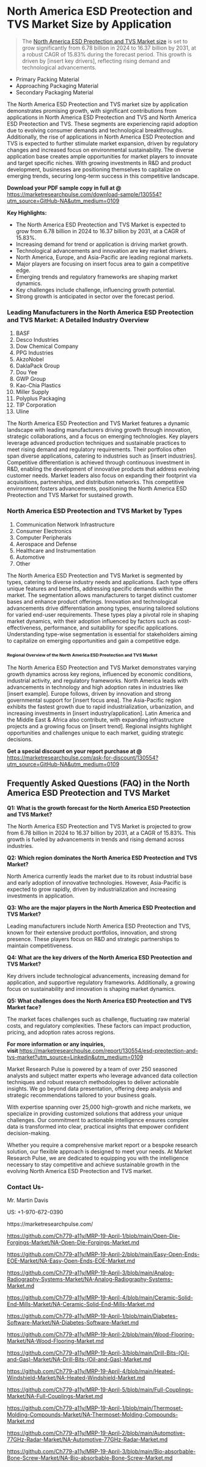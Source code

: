 <h1>North America ESD Preotection and TVS Market&nbsp;Size by Application</h1><blockquote><p>The <a href="https://marketresearchpulse.com/download-sample/130554?utm_source=GitHub-NA&amp;utm_medium=0109">North America ESD Preotection and TVS Market size</a> is set to grow significantly from 6.78 billion in 2024 to 16.37 billion by 2031, at a robust CAGR of 15.83% during the forecast period. This growth is driven by [insert key drivers], reflecting rising demand and technological advancements.</p></blockquote><ul><li>Primary Packing Material<li> Approaching Packaging Material<li> Secondary Packaging Material</li></ul><p>The North America ESD Preotection and TVS market size by application demonstrates promising growth, with significant contributions from applications in North America ESD Preotection and TVS and North America ESD Preotection and TVS. These segments are experiencing rapid adoption due to evolving consumer demands and technological breakthroughs. Additionally, the rise of applications in North America ESD Preotection and TVS is expected to further stimulate market expansion, driven by regulatory changes and increased focus on environmental sustainability. The diverse application base creates ample opportunities for market players to innovate and target specific niches. With growing investments in R&D and product development, businesses are positioning themselves to capitalize on emerging trends, securing long-term success in this competitive landscape.</p><p><strong>Download your PDF sample copy in full at @ </strong><a href="https://marketresearchpulse.com/download-sample/130554?utm_source=GitHub-NA&amp;utm_medium=0109">https://marketresearchpulse.com/download-sample/130554?utm_source=GitHub-NA&amp;utm_medium=0109</a></p><p><strong>Key Highlights: </strong></p><ul><li>The North America ESD Preotection and TVS Market is expected to grow from 6.78 billion in 2024 to 16.37 billion by 2031, at a CAGR of 15.83%.</li><li>Increasing demand for trend or application is driving market growth.</li><li>Technological advancements and innovation are key market drivers.</li><li>North America, Europe, and Asia-Pacific are leading regional markets.</li><li>Major players are focusing on insert focus area to gain a competitive edge.</li><li>Emerging trends and regulatory frameworks are shaping market dynamics.</li><li>Key challenges include challenge, influencing growth potential.</li><li>Strong growth is anticipated in sector over the forecast period.</li></ul><h3>Leading Manufacturers in the North America ESD Preotection and TVS Market: A Detailed Industry Overview</h3><ol><li>BASF</li><li>Desco Industries</li><li>Dow Chemical Company</li><li>PPG Industries</li><li>AkzoNobel</li><li>DaklaPack Group</li><li>Dou Yee</li><li>GWP Group</li><li>Kao-Chia Plastics</li><li>Miller Supply</li><li>Polyplus Packaging</li><li>TIP Corporation</li><li>Uline</li></ol><div class="flex max-w-full flex-col flex-grow"><div class="min-h-8 text-message flex w-full flex-col items-end gap-2 whitespace-normal break-words [.text-message+&amp;]:mt-5" dir="auto" data-message-author-role="assistant" data-message-id="fd8432e4-4910-450d-b182-61b7bfb0a01f" data-message-model-slug="gpt-4o"><div class="flex w-full flex-col gap-1 empty:hidden first:pt-[3px]"><div class="markdown prose w-full break-words dark:prose-invert light"><p>The North America ESD Preotection and TVS Market features a dynamic landscape with leading manufacturers driving growth through innovation, strategic collaborations, and a focus on emerging technologies. Key players leverage advanced production techniques and sustainable practices to meet rising demand and regulatory requirements. Their portfolios often span diverse applications, catering to industries such as [insert industries]. Competitive differentiation is achieved through continuous investment in R&amp;D, enabling the development of innovative products that address evolving customer needs. Market leaders also focus on expanding their footprint via acquisitions, partnerships, and distribution networks. This competitive environment fosters advancements, positioning the North America ESD Preotection and TVS Market for sustained growth.</p></div></div></div></div><h3>North America ESD Preotection and TVS Market by Types</h3><ol><li>Communication Network Infrastructure<li> Consumer Electronics<li> Computer Peripherals<li> Aerospace and Defense<li> Healthcare and Instrumentation<li> Automotive<li> Other</li></ol><div class="flex max-w-full flex-col flex-grow"><div class="min-h-8 text-message flex w-full flex-col items-end gap-2 whitespace-normal break-words [.text-message+&amp;]:mt-5" dir="auto" data-message-author-role="assistant" data-message-id="084470be-0bb7-4664-bddf-5156b4f41249" data-message-model-slug="gpt-4o-mini"><div class="flex w-full flex-col gap-1 empty:hidden first:pt-[3px]"><div class="markdown prose w-full break-words dark:prose-invert light"><p>The North America ESD Preotection and TVS Market is segmented by types, catering to diverse industry needs and applications. Each type offers unique features and benefits, addressing specific demands within the market. The segmentation allows manufacturers to target distinct customer bases and enhance product offerings. Innovation and technological advancements drive differentiation among types, ensuring tailored solutions for varied end-user requirements. These types play a pivotal role in shaping market dynamics, with their adoption influenced by factors such as cost-effectiveness, performance, and suitability for specific applications. Understanding type-wise segmentation is essential for stakeholders aiming to capitalize on emerging opportunities and gain a competitive edge.</p></div></div></div></div><h3><span style="font-size: 11px;">Regional Overview of the North America ESD Preotection and TVS Market</span></h3><div class="flex max-w-full flex-col flex-grow"><div class="min-h-8 text-message flex w-full flex-col items-end gap-2 whitespace-normal break-words [.text-message+&amp;]:mt-5" dir="auto" data-message-author-role="assistant" data-message-id="e9038762-ce64-4e30-91c9-9bd413514231" data-message-model-slug="gpt-4o-mini"><div class="flex w-full flex-col gap-1 empty:hidden first:pt-[3px]"><div class="markdown prose w-full break-words dark:prose-invert light"><p>The North America ESD Preotection and TVS Market demonstrates varying growth dynamics across key regions, influenced by economic conditions, industrial activity, and regulatory frameworks. North America leads with advancements in technology and high adoption rates in industries like [insert example]. Europe follows, driven by innovation and strong governmental support for [insert focus area]. The Asia-Pacific region exhibits the fastest growth due to rapid industrialization, urbanization, and increasing investments in [insert industry/application]. Latin America and the Middle East &amp; Africa also contribute, with expanding infrastructure projects and a growing focus on [insert trend]. Regional insights highlight opportunities and challenges unique to each market, guiding strategic decisions.</p></div></div></div></div><p><strong>Get a special discount on your report purchase at @ </strong><a href="https://marketresearchpulse.com/ask-for-discount/130554?utm_source=GitHub-NA&amp;utm_medium=0109">https://marketresearchpulse.com/ask-for-discount/130554?utm_source=GitHub-NA&amp;utm_medium=0109</a></p><h2>Frequently Asked Questions (FAQ) in the North America ESD Preotection and TVS Market</h2><p><strong>Q1: What is the growth forecast for the North America ESD Preotection and TVS Market?</strong></p><p>The North America ESD Preotection and TVS Market is projected to grow from 6.78 billion in 2024 to 16.37 billion by 2031, at a CAGR of 15.83%. This growth is fueled by advancements in trends and rising demand across industries.</p><p><strong>Q2: Which region dominates the North America ESD Preotection and TVS Market?</strong></p><p>North America currently leads the market due to its robust industrial base and early adoption of innovative technologies. However, Asia-Pacific is expected to grow rapidly, driven by industrialization and increasing investments in application.</p><p><strong>Q3: Who are the major players in the North America ESD Preotection and TVS Market?</strong></p><p>Leading manufacturers include North America ESD Preotection and TVS, known for their extensive product portfolios, innovation, and strong presence. These players focus on R&amp;D and strategic partnerships to maintain competitiveness.</p><p><strong>Q4: What are the key drivers of the North America ESD Preotection and TVS Market?</strong></p><p>Key drivers include technological advancements, increasing demand for application, and supportive regulatory frameworks. Additionally, a growing focus on sustainability and innovation is shaping market dynamics.</p><p><strong>Q5: What challenges does the North America ESD Preotection and TVS Market face?</strong></p><p>The market faces challenges such as challenge, fluctuating raw material costs, and regulatory complexities. These factors can impact production, pricing, and adoption rates across regions.</p><p><strong>For more information or any inquiries, visit&nbsp;</strong><a href="https://marketresearchpulse.com/report/130554/esd-preotection-and-tvs-market?utm_source=Linkedin&utm_medium=0109">https://marketresearchpulse.com/report/130554/esd-preotection-and-tvs-market?utm_source=Linkedin&utm_medium=0109</a></p><p>Market Research Pulse is powered by a team of over 250 seasoned analysts and subject matter experts who leverage advanced data collection techniques and robust research methodologies to deliver actionable insights. We go beyond data presentation, offering deep analysis and strategic recommendations tailored to your business goals.</p><p>With expertise spanning over 25,000 high-growth and niche markets, we specialize in providing customized solutions that address your unique challenges. Our commitment to actionable intelligence ensures complex data is transformed into clear, practical insights that empower confident decision-making.</p><p>Whether you require a comprehensive market report or a bespoke research solution, our flexible approach is designed to meet your needs. At Market Research Pulse, we are dedicated to equipping you with the intelligence necessary to stay competitive and achieve sustainable growth in the evolving North America ESD Preotection and TVS market.</p><h3><strong>Contact Us-</strong></h3><p>Mr. Martin Davis</p><p>US: +1-970-672-0390</p><p>https://marketresearchpulse.com/</p><p><a href="https://github.com/Ch779-a11y/MRP-19-April-1/blob/main/Open-Die-Forgings-Market/NA-Open-Die-Forgings-Market.md">https://github.com/Ch779-a11y/MRP-19-April-1/blob/main/Open-Die-Forgings-Market/NA-Open-Die-Forgings-Market.md</a></p><p><a href="https://github.com/Ch779-a11y/MRP-19-April-2/blob/main/Easy-Open-Ends-EOE-Market/NA-Easy-Open-Ends-EOE-Market.md">https://github.com/Ch779-a11y/MRP-19-April-2/blob/main/Easy-Open-Ends-EOE-Market/NA-Easy-Open-Ends-EOE-Market.md</a></p><p><a href="https://github.com/Ch779-a11y/MRP-19-April-3/blob/main/Analog-Radiography-Systems-Market/NA-Analog-Radiography-Systems-Market.md">https://github.com/Ch779-a11y/MRP-19-April-3/blob/main/Analog-Radiography-Systems-Market/NA-Analog-Radiography-Systems-Market.md</a></p><p><a href="https://github.com/Ch779-a11y/MRP-19-April-4/blob/main/Ceramic-Solid-End-Mills-Market/NA-Ceramic-Solid-End-Mills-Market.md">https://github.com/Ch779-a11y/MRP-19-April-4/blob/main/Ceramic-Solid-End-Mills-Market/NA-Ceramic-Solid-End-Mills-Market.md</a></p><p><a href="https://github.com/Ch779-a11y/MRP-19-April-1/blob/main/Diabetes-Software-Market/NA-Diabetes-Software-Market.md">https://github.com/Ch779-a11y/MRP-19-April-1/blob/main/Diabetes-Software-Market/NA-Diabetes-Software-Market.md</a></p><p><a href="https://github.com/Ch779-a11y/MRP-19-April-2/blob/main/Wood-Flooring-Market/NA-Wood-Flooring-Market.md">https://github.com/Ch779-a11y/MRP-19-April-2/blob/main/Wood-Flooring-Market/NA-Wood-Flooring-Market.md</a></p><p><a href="https://github.com/Ch779-a11y/MRP-19-April-3/blob/main/Drill-Bits-(Oil-and-Gas)-Market/NA-Drill-Bits-(Oil-and-Gas)-Market.md">https://github.com/Ch779-a11y/MRP-19-April-3/blob/main/Drill-Bits-(Oil-and-Gas)-Market/NA-Drill-Bits-(Oil-and-Gas)-Market.md</a></p><p><a href="https://github.com/Ch779-a11y/MRP-19-April-4/blob/main/Heated-Windshield-Market/NA-Heated-Windshield-Market.md">https://github.com/Ch779-a11y/MRP-19-April-4/blob/main/Heated-Windshield-Market/NA-Heated-Windshield-Market.md</a></p><p><a href="https://github.com/Ch779-a11y/MRP-19-April-5/blob/main/Full-Couplings-Market/NA-Full-Couplings-Market.md">https://github.com/Ch779-a11y/MRP-19-April-5/blob/main/Full-Couplings-Market/NA-Full-Couplings-Market.md</a></p><p><a href="https://github.com/Ch779-a11y/MRP-19-April-1/blob/main/Thermoset-Molding-Compounds-Market/NA-Thermoset-Molding-Compounds-Market.md">https://github.com/Ch779-a11y/MRP-19-April-1/blob/main/Thermoset-Molding-Compounds-Market/NA-Thermoset-Molding-Compounds-Market.md</a></p><p><a href="https://github.com/Ch779-a11y/MRP-19-April-2/blob/main/Automotive-77GHz-Radar-Market/NA-Automotive-77GHz-Radar-Market.md">https://github.com/Ch779-a11y/MRP-19-April-2/blob/main/Automotive-77GHz-Radar-Market/NA-Automotive-77GHz-Radar-Market.md</a></p><p><a href="https://github.com/Ch779-a11y/MRP-19-April-3/blob/main/Bio-absorbable-Bone-Screw-Market/NA-Bio-absorbable-Bone-Screw-Market.md">https://github.com/Ch779-a11y/MRP-19-April-3/blob/main/Bio-absorbable-Bone-Screw-Market/NA-Bio-absorbable-Bone-Screw-Market.md</a></p>

